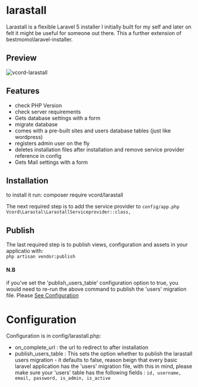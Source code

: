 # larastall
Larastall is a flexible Laravel 5 installer I initially built for my self and later on felt it might be useful for someone out there. This a further extension of bestmomo\laravel-installer.

## Preview
![vcord-larastall](https://dl.dropboxusercontent.com/s/lgkrk1ov3o9qbx6/localhost-8000-install-database-config.png?dl=0  "vcord/larastall")
## Features
+ check PHP Version
+ check server requirements
+ Gets database settings with a form
+ migrate database
+ comes with a pre-built sites and users database tables (just like wordpress)
+ registers admin user on the fly
+ deletes installation files after installation and remove service provider reference in config
+ Gets Mail settings with a form

## Installation
to install it run:
composer require vcord/larastall

The next required step is to add the service provider to `config/app.php` <br>
`Vcord\Larastal\LarastallServiceprovider::class,`

## Publish
The last required step is to publish views, configuration and assets in your applicatio with:<br>
`php artisan vendor:publish`

#### N.B 
if you've set the 'publish_users_table' configuration option to true, you would need to re-run the above command to publish the 'users' migration file. Please [See Configuration](https://github.com/vcord/larastall/edit/master/README.md#configuration)

# Configuration
Configuration is in config/larastall.php: 
+ on_complete_url : the url to redirect to after installation
+ publish_users_table : This sets the option whether to publish the larastall users migration - it defaults to false, reason beign that    every basic laravel application has the 'users' migration file, with this in mind, please make sure your 'users'  table   has the following fields : `id, username, email, password, is_admin, is_active`



